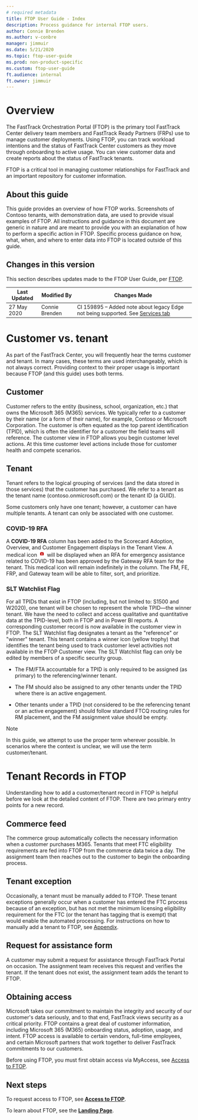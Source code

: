 ```yaml
---
# required metadata
title: FTOP User Guide - Index
description: Process guidance for internal FTOP users.
author: Connie Brenden
ms.author: v-conbre
manager: jimmuir
ms.date: 5/21/2020
ms.topic: ftop-user-guide
ms.prod: non-product-specific
ms.custom: ftop-user-guide
ft.audience: internal
ft.owner: jimmuir
---
```

# Overview

The FastTrack Orchestration Portal (FTOP) is the primary tool FastTrack Center delivery team members and FastTrack Ready Partners (FRPs) use to manage customer deployments. Using FTOP, you can track workload intentions and the status of FastTrack Center customers as they move through onboarding to active usage. You can view customer data and create reports about the status of FastTrack tenants.

FTOP is a critical tool in managing customer relationships for FastTrack and an important repository for customer information.

## About this guide

This guide provides an overview of how FTOP works. Screenshots of Contoso tenants, with demonstration data, are used to provide visual examples of FTOP. All instructions and guidance in this document are generic in nature and are meant to provide you with an explanation of how to perform a specific action in FTOP. Specific process guidance on how, what, when, and where to enter data into FTOP is located outside of this guide.

## Changes in this version

This section describes updates made to the FTOP User Guide, per [FTOP](https://ftop.microsoft.com).

|Last Updated  |Modified By  |Changes Made  |
|---------|---------|---------|
|27 May 2020    |Connie Brenden      |CI 159895 – Added note about legacy Edge not being supported. See [Services tab](detailed-tenant-view-services-tab.md) |

# Customer vs. tenant

As part of the FastTrack Center, you will frequently hear the terms customer and tenant. In many cases, these terms are used interchangeably, which is not always correct. Providing context to their proper usage is important because FTOP (and this guide) uses both terms.

## Customer

Customer refers to the entity (business, school, organization, etc.) that owns the Microsoft 365 (M365) services. We typically refer to a customer by their name (or a form of their name), for example, Contoso or Microsoft Corporation. The customer is often equated as the top parent identification (TPID), which is often the identifier for a customer the field teams will reference. The customer view in FTOP allows you begin customer level actions. At this time customer level actions include those for customer health and compete scenarios.

## Tenant

Tenant refers to the logical grouping of services (and the data stored in those services) that the customer has purchased. We refer to a tenant as the tenant name (contoso.onmicrosoft.com) or the tenant ID (a GUID).

Some customers only have one tenant; however, a customer can have multiple tenants. A tenant can only be associated with one customer.

### COVID-19 RFA

A **COVID-19 RFA** column has been added to the Scorecard Adoption, Overview, and Customer Engagement displays in the Tenant View. A medical icon ![medical-icon.png](media/index/medical-icon.png) will be displayed when an RFA for emergency assistance related to COVID-19 has been approved by the Gateway RFA team for the tenant. This medical icon will remain indefinitely in the column. The FM, FE, FRP, and Gateway team will be able to filter, sort, and prioritize.

### SLT Watchlist Flag

For all TPIDs that exist in FTOP (including, but not limited to: S1500 and W2020), one tenant will be chosen to represent the whole TPID—the winner tenant. We have the need to collect and access qualitative and quantitative data at the TPID-level, both in FTOP and in Power BI reports.  A corresponding customer record is now available in the customer view in FTOP. ​​The SLT Watchlist flag designates a tenant as the "reference" or "winner" tenant. This tenant contains a winner icon (yellow trophy) that identifies the tenant being used to track customer level activities not available in the FTOP Customer view. The SLT Watchlist flag can only be edited by members of a specific security group.

- The FM/FTA accountable for a TPID is only required to be assigned (as primary) to the referencing/winner tenant.​

- The FM should also be assigned to any other tenants under the TPID where there is an active engagement​.

- Other tenants under a TPID (not considered to be the referencing tenant or an active engagement) should follow standard FTCQ routing rules for RM placement, and the FM assignment value should be empty​.

>[!NOTE]
>In this guide, we attempt to use the proper term wherever possible. In scenarios where the context is unclear, we will use the term customer/tenant.

# Tenant Records in FTOP

Understanding how to add a customer/tenant record in FTOP is helpful before we look at the detailed content of FTOP. There are two primary entry points for a new record.

## Commerce feed

The commerce group automatically collects the necessary information when a customer purchases M365. Tenants that meet FTC eligibility requirements are fed into FTOP from the commerce data twice a day. The assignment team then reaches out to the customer to begin the onboarding process.

## Tenant exception

Occasionally, a tenant must be manually added to FTOP. These tenant exceptions generally occur when a customer has entered the FTC process because of an exception, but has not met the minimum licensing eligibility requirement for the FTC (or the tenant has tagging that is exempt) that would enable the automated processing. For instructions on how to manually add a tenant to FTOP, see [Appendix](appendix.md).

## Request for assistance form

A customer may submit a request for assistance through FastTrack Portal on occasion. The assignment team receives this request and verifies the tenant. If the tenant does not exist, the assignment team adds the tenant to FTOP.

## Obtaining access

Microsoft takes our commitment to maintain the integrity and security of our customer's data seriously, and to that end, FastTrack views security as a critical priority.
FTOP contains a great deal of customer information, including Microsoft 365 (M365) onboarding status, adoption, usage, and intent. FTOP access is available to certain vendors, full-time employees, and certain Microsoft partners that work together to deliver FastTrack commitments to our customers.

Before using FTOP, you must first obtain access via MyAccess, see [Access to FTOP](access-to-ftop.md).

## Next steps

To request access to FTOP, see [**Access to FTOP**](access-to-ftop.md).

To learn about FTOP, see the [**Landing Page**](landing-page.md).
